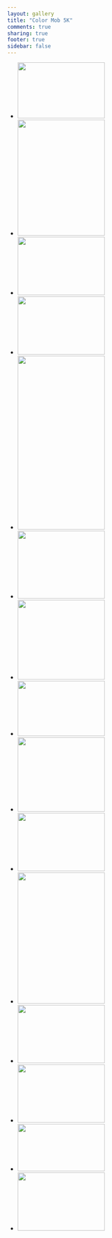 ```yaml
---
layout: gallery
title: "Color Mob 5K"
comments: true
sharing: true
footer: true
sidebar: false
---
```

<div id="wookmark"><ul id="tiles">
<li><a href="https://img.gtww.net/2012/12_Color_Mob_5k/1e8a/colormob5k-1_210279c.jpg"><img data-title="" data-description="" src="https://img.gtww.net/2012/12_Color_Mob_5k/1e8a/Resizes/colormob5k-1_74f0.jpg" height="128" width="200"/></a></li>
<li><a href="https://img.gtww.net/2012/12_Color_Mob_5k/1e8a/colormob5k-10_c9bc716.jpg"><img data-title="" data-description="" src="https://img.gtww.net/2012/12_Color_Mob_5k/1e8a/Resizes/colormob5k-10_852f.jpg" height="265" width="200"/></a></li>
<li><a href="https://img.gtww.net/2012/12_Color_Mob_5k/1e8a/colormob5k-11_ec475d3.jpg"><img data-title="" data-description="" src="https://img.gtww.net/2012/12_Color_Mob_5k/1e8a/Resizes/colormob5k-11_fe91.jpg" height="133" width="200"/></a></li>
<li><a href="https://img.gtww.net/2012/12_Color_Mob_5k/1e8a/colormob5k-12_a49df7c.jpg"><img data-title="" data-description="" src="https://img.gtww.net/2012/12_Color_Mob_5k/1e8a/Resizes/colormob5k-12_381a.jpg" height="133" width="200"/></a></li>
<li><a href="https://img.gtww.net/2012/12_Color_Mob_5k/1e8a/colormob5k-13_2c4a5e3.jpg"><img data-title="" data-description="" src="https://img.gtww.net/2012/12_Color_Mob_5k/1e8a/Resizes/colormob5k-13_f6cc.jpg" height="397" width="200"/></a></li>
<li><a href="https://img.gtww.net/2012/12_Color_Mob_5k/1e8a/colormob5k-14_fb1c638.jpg"><img data-title="" data-description="" src="https://img.gtww.net/2012/12_Color_Mob_5k/1e8a/Resizes/colormob5k-14_36e1.jpg" height="155" width="200"/></a></li>
<li><a href="https://img.gtww.net/2012/12_Color_Mob_5k/1e8a/colormob5k-15_6799193.jpg"><img data-title="" data-description="" src="https://img.gtww.net/2012/12_Color_Mob_5k/1e8a/Resizes/colormob5k-15_2e12.jpg" height="182" width="200"/></a></li>
<li><a href="https://img.gtww.net/2012/12_Color_Mob_5k/1e8a/colormob5k-2_6dbcacb.jpg"><img data-title="" data-description="" src="https://img.gtww.net/2012/12_Color_Mob_5k/1e8a/Resizes/colormob5k-2_ace1.jpg" height="126" width="200"/></a></li>
<li><a href="https://img.gtww.net/2012/12_Color_Mob_5k/1e8a/colormob5k-3_5c669e6.jpg"><img data-title="" data-description="" src="https://img.gtww.net/2012/12_Color_Mob_5k/1e8a/Resizes/colormob5k-3_f1b3.jpg" height="170" width="200"/></a></li>
<li><a href="https://img.gtww.net/2012/12_Color_Mob_5k/1e8a/colormob5k-4_e7df576.jpg"><img data-title="" data-description="" src="https://img.gtww.net/2012/12_Color_Mob_5k/1e8a/Resizes/colormob5k-4_c26e.jpg" height="133" width="200"/></a></li>
<li><a href="https://img.gtww.net/2012/12_Color_Mob_5k/1e8a/colormob5k-5_8b96c13.jpg"><img data-title="" data-description="" src="https://img.gtww.net/2012/12_Color_Mob_5k/1e8a/Resizes/colormob5k-5_3736.jpg" height="300" width="200"/></a></li>
<li><a href="https://img.gtww.net/2012/12_Color_Mob_5k/1e8a/colormob5k-6_290da85.jpg"><img data-title="" data-description="" src="https://img.gtww.net/2012/12_Color_Mob_5k/1e8a/Resizes/colormob5k-6_a014.jpg" height="133" width="200"/></a></li>
<li><a href="https://img.gtww.net/2012/12_Color_Mob_5k/1e8a/colormob5k-7_d20aba3.jpg"><img data-title="" data-description="" src="https://img.gtww.net/2012/12_Color_Mob_5k/1e8a/Resizes/colormob5k-7_00a4.jpg" height="133" width="200"/></a></li>
<li><a href="https://img.gtww.net/2012/12_Color_Mob_5k/1e8a/colormob5k-8_1ff7011.jpg"><img data-title="" data-description="" src="https://img.gtww.net/2012/12_Color_Mob_5k/1e8a/Resizes/colormob5k-8_24b1.jpg" height="108" width="200"/></a></li>
<li><a href="https://img.gtww.net/2012/12_Color_Mob_5k/1e8a/colormob5k-9_04a60ba.jpg"><img data-title="" data-description="" src="https://img.gtww.net/2012/12_Color_Mob_5k/1e8a/Resizes/colormob5k-9_bb3c.jpg" height="133" width="200"/></a></li>
</ul></div>
